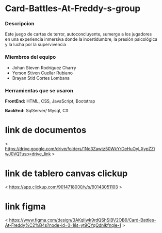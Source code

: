 # Card-Battles-At-Freddy-s-group
### Descripcion
Este juego de cartas de terror, autoconcluyente, sumerge a los jugadores en una experiencia inmersiva donde la incertidumbre, la presión psicológica y la lucha por la supervivencia
### Miembros del equipo
+ Johan Steven Rodríguez Charry 
+ Yerson Stiven Cuellar Rubiano
+ Brayan Stid Cortes Lombana

### Herramientas que se usaron
**FrontEnd:** HTML, CSS, JavaScript, Bootstrap

**BackEnd:** SqlServer/ Mysql, C#


# link de documentos
< https://drive.google.com/drive/folders/1Nc3Zawtz50WkYrDeHuOyLXypZZiwJ0VQ?usp=drive_link >


# link de tablero canvas clickup
< https://app.clickup.com/9014718000/v/s/90143051103 >

# link figma
< https://www.figma.com/design/3AKqlIwk9rdQShSiBV2OB9/Card-Battles-At-Freddy%C2%B4s?node-id=0-1&t=yt9QYqQdnlkfnqle-1 >
